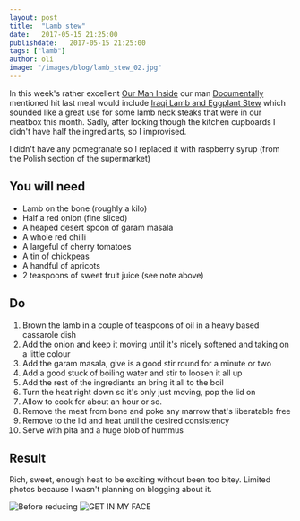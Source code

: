 ```yaml
---
layout: post
title:  "Lamb stew"
date:   2017-05-15 21:25:00
publishdate:   2017-05-15 21:25:00
tags: ["lamb"] 
author: oli
image: "/images/blog/lamb_stew_02.jpg"
---
```


In this week's rather excellent [Our Man Inside](http://documentally.com/newsletter/) our man [Documentally](http://documentally.com/) mentioned hit last meal would include [Iraqi Lamb and Eggplant Stew](https://www.keyingredient.com/recipes/2073565035/iraqi-lamb-and-eggplant-stew-with-pitas/?locale=en_US) which sounded like a great use for some lamb neck steaks that were in our meatbox this month.  Sadly, after looking though the kitchen cupboards I didn't have half the ingrediants, so I improvised.

I didn't have any pomegranate so I replaced it with raspberry syrup (from the Polish section of the supermarket)

## You will need

* Lamb on the bone (roughly a kilo)
* Half a red onion (fine sliced)
* A heaped desert spoon of garam masala
* A whole red chilli
* A largeful of cherry tomatoes
* A tin of chickpeas
* A handful of apricots
* 2 teaspoons of sweet fruit juice (see note above)

## Do

1. Brown the lamb in a couple of teaspoons of oil in a heavy based cassarole dish
2. Add the onion and keep it moving until it's nicely softened and taking on a little colour
3. Add the garam masala, give is a good stir round for a minute or two
4. Add a good stuck of boiling water and stir to loosen it all up
5. Add the rest of the ingrediants an bring it all to the boil
6. Turn the heat right down so it's only just moving, pop the lid on
7. Allow to cook for about an hour or so.
8. Remove the meat from bone and poke any marrow that's liberatable free
9. Remove to the lid and heat until the desired consistency
10. Serve with pita and a huge blob of hummus


## Result

Rich, sweet, enough heat to be exciting without been too bitey.  Limited photos because I wasn't planning on blogging about it.

![Before reducing](/images/blog/lamb_stew_01.jpg)
![GET IN MY FACE](/images/blog/lamb_stew_02.jpg)

